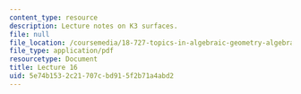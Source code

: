 ```yaml
---
content_type: resource
description: Lecture notes on K3 surfaces.
file: null
file_location: /coursemedia/18-727-topics-in-algebraic-geometry-algebraic-surfaces-spring-2008/5e74b1532c21707cbd915f2b71a4abd2_lect16.pdf
file_type: application/pdf
resourcetype: Document
title: Lecture 16
uid: 5e74b153-2c21-707c-bd91-5f2b71a4abd2
---
```

